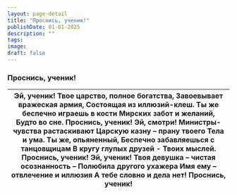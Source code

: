 ```yaml
---
layout: page-detail
title: "Проснись, ученик!"
publishDate: 01-01-2025
description: ""
tags:
image:
draft: false
---
```


### Проснись, ученик!

| Эй, ученик!  Твое царство, полное богатства,  Завоевывает вражеская армия,  Состоящая из иллюзий-клеш.  Ты же беспечно играешь в кости  Мирских забот и желаний,  Будто во сне.  Проснись, ученик! Эй, смотри!  Министры-чувства растаскивают  Царскую казну – прану твоего  Тела и ума.  Ты же, опьяненный,  Беспечно забавляешься с танцовщицам  В кругу глупых друзей -  Твоих мыслей.  Проснись, ученик! Эй, ученик!  Твоя девушка – чистая осознанность –  Полюбила другого ухажера  Имя ему – отвлечение и иллюзия  А тебе словно и дела нет!  Проснись, ученик! |
| ---------------------------------------------------------------------------------------------------------------------------------------------------------------------------------------------------------------------------------------------------------------------------------------------------------------------------------------------------------------------------------------------------------------------------------------------------------------------------------------------------------------------------------------------------------------------- |
  
  
